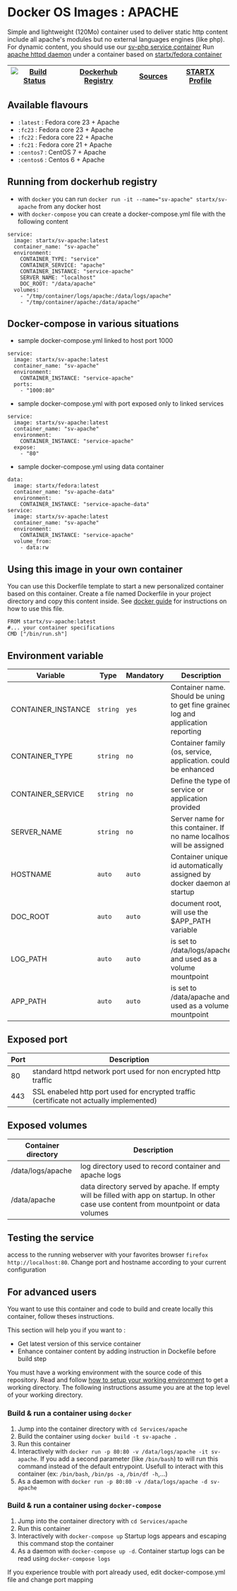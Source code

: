 <!--[metadata]>
+++
title = "STARTX Docker Services Images : APACHE"
description = "Docker container with apache service based on latest fedora"
keywords = ["home, docker, startx, apache, fedora, centos, repository, container, swarm, compose"]
weight=3
+++
<![end-metadata]-->

# Docker OS Images : APACHE

Simple and lightweight (120Mo) container used to deliver static http content include all apache's modules but no external languages engines (like php). For dynamic content, you should use our [sv-php service container](https://hub.docker.com/r/startx/sv-php)
Run [apache httpd daemon](https://httpd.apache.org/) under a container based on [startx/fedora container](https://hub.docker.com/r/startx/fedora)

| [![Build Status](https://travis-ci.org/startxfr/docker-images.svg)](https://travis-ci.org/startxfr/docker-images) | [Dockerhub Registry](https://hub.docker.com/r/startx/sv-apache/) | [Sources](https://github.com/startxfr/docker-images/Services/apache)             | [STARTX Profile](https://github.com/startxfr) | 
|-------------------------------------------------------------------------------------------------------------------|------------------------------------------------------------------|----------------------------------------------------------------------------------|-----------------------------------------------|

## Available flavours

* `:latest` : Fedora core 23 + Apache 
* `:fc23` : Fedora core 23 + Apache 
* `:fc22` : Fedora core 22 + Apache 
* `:fc21` : Fedora core 21 + Apache 
* `:centos7` : CentOS 7 + Apache 
* `:centos6` : Centos 6 + Apache 

## Running from dockerhub registry

* with `docker` you can run `docker run -it --name="sv-apache" startx/sv-apache` from any docker host
* with `docker-compose` you can create a docker-compose.yml file with the following content
```
service:
  image: startx/sv-apache:latest
  container_name: "sv-apache"
  environment:
    CONTAINER_TYPE: "service"
    CONTAINER_SERVICE: "apache"
    CONTAINER_INSTANCE: "service-apache"
    SERVER_NAME: "localhost"
    DOC_ROOT: "/data/apache"
  volumes:
    - "/tmp/container/logs/apache:/data/logs/apache"
    - "/tmp/container/apache:/data/apache"
```

## Docker-compose in various situations

* sample docker-compose.yml linked to host port 1000
```
service:
  image: startx/sv-apache:latest
  container_name: "sv-apache"
  environment:
    CONTAINER_INSTANCE: "service-apache"
  ports:
    - "1000:80"
```
* sample docker-compose.yml with port exposed only to linked services
```
service:
  image: startx/sv-apache:latest
  container_name: "sv-apache"
  environment:
    CONTAINER_INSTANCE: "service-apache"
  expose:
    - "80"
```
* sample docker-compose.yml using data container
```
data:
  image: startx/fedora:latest
  container_name: "sv-apache-data"
  environment:
    CONTAINER_INSTANCE: "service-apache-data"
service:
  image: startx/sv-apache:latest
  container_name: "sv-apache"
  environment:
    CONTAINER_INSTANCE: "service-apache"
  volume_from:
    - data:rw
```

## Using this image in your own container

You can use this Dockerfile template to start a new personalized container based on this container. Create a file named Dockerfile in your project directory and copy this content inside. See [docker guide](http://docs.docker.com/engine/reference/builder/) for instructions on how to use this file.
 ```
FROM startx/sv-apache:latest
#... your container specifications
CMD ["/bin/run.sh"]
```

## Environment variable

| Variable                  | Type     | Mandatory | Description                                                              |
|---------------------------|----------|-----------|--------------------------------------------------------------------------|
| CONTAINER_INSTANCE        | `string` | `yes`     | Container name. Should be uning to get fine grained log and application reporting
| CONTAINER_TYPE            | `string` | `no`      | Container family (os, service, application. could be enhanced 
| CONTAINER_SERVICE         | `string` | `no`      | Define the type of service or application provided
| SERVER_NAME               | `string` | `no`      | Server name for this container. If no name localhost will be assigned
| HOSTNAME                  | `auto`   | `auto`    | Container unique id automatically assigned by docker daemon at startup
| DOC_ROOT                  | `auto`   | `auto`    | document root, will use the $APP_PATH variable
| LOG_PATH                  | `auto`   | `auto`    | is set to /data/logs/apache and used as a volume mountpoint
| APP_PATH                  | `auto`   | `auto`    | is set to /data/apache and used as a volume mountpoint

## Exposed port

| Port  | Description                                                              |
|-------|--------------------------------------------------------------------------|
| 80    | standard httpd network port used for non encrypted http traffic
| 443   | SSL enabeled http port used for encrypted traffic (certificate not actually implemented)

## Exposed volumes

| Container directory  | Description                                                              |
|----------------------|--------------------------------------------------------------------------|
| /data/logs/apache    | log directory used to record container and apache logs
| /data/apache         | data directory served by apache. If empty will be filled with app on startup. In other case use content from mountpoint or data volumes

## Testing the service

access to the running webserver with your favorites browser `firefox http://localhost:80`. Change port and hostname according to your current configuration

## For advanced users

You want to use this container and code to build and create locally this container, follow theses instructions.

This section will help you if you want to :
* Get latest version of this service container
* Enhance container content by adding instruction in Dockefile before build step

You must have a working environment with the source code of this repository. Read and follow [how to setup your working environment](https://github.com/startxfr/docker-images#setup-your-working-environment-mandatory) to get a working directory. The following instructions assume you are at the top level of your working directory.

### Build & run a container using `docker`

1. Jump into the container directory with `cd Services/apache`
2. Build the container using `docker build -t sv-apache .`
3. Run this container 
  1. Interactively with `docker run -p 80:80 -v /data/logs/apache -it sv-apache`. If you add a second parameter (like `/bin/bash`) to will run this command instead of the default entrypoint. Usefull to interact with this container (ex: `/bin/bash`, `/bin/ps -a`, `/bin/df -h`,...) 
  2. As a daemon with `docker run -p 80:80 -v /data/logs/apache -d sv-apache`


### Build & run a container using `docker-compose`

1. Jump into the container directory with `cd Services/apache`
2. Run this container 
  1. Interactively with `docker-compose up` Startup logs appears and escaping this command stop the container
  2. As a daemon with `docker-compose up -d`. Container startup logs can be read using `docker-compose logs`

If you experience trouble with port already used, edit docker-compose.yml file and change port mapping
